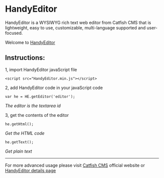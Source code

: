 # HandyEditor
HandyEditor is a WYSIWYG rich text web editor from Catfish CMS that is lightweight, easy to use, customizable, multi-language supported and user-focused.

Welcome to [HandyEditor](http://he.catfish-cms.com)

## Instructions: ##
1, import HandyEditor javaScript file

    <script src="HandyEditor.min.js"></script>

2, add HandyEditor code in your javaScript code

    var he = HE.getEditor('editor');

*The editor is the textarea id*

3, get the contents of the editor

    he.getHtml();

*Get the HTML code*

    he.getText();

*Get plain text*

----------

For more advanced usage please visit [Catfish CMS](http://www.catfish-cms.com) official website or [HandyEditor details page](http://he.catfish-cms.com)
